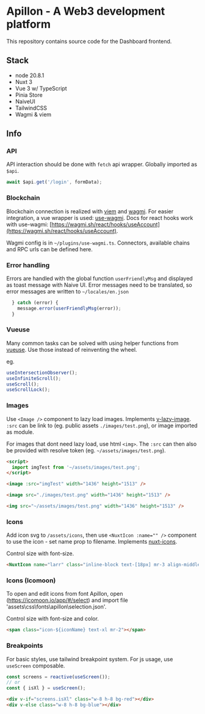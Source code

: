 # Apillon - A Web3 development platform

This repository contains source code for the Dashboard frontend.

## Stack

- node 20.8.1
- Nuxt 3
- Vue 3 w/ TypeScript
- Pinia Store
- NaiveUI
- TailwindCSS
- Wagmi & viem

## Info

### API

API interaction should be done with `fetch` api wrapper. Globally imported as `$api`.

```js
await $api.get('/login', formData);
```

### Blockchain

Blockchain connection is realized with [viem](https://viem.sh/) and [wagmi](https://github.com/wagmi-dev/wagmi). For easier integration, a vue wrapper is used: [use-wagmi](https://github.com/unicape/use-wagmi). Docs for react hooks work with use-wagmi: [https://wagmi.sh/react/hooks/useAccount](https://wagmi.sh/react/hooks/useAccount).

Wagmi config is in `~/plugins/use-wagmi.ts`. Connectors, available chains and RPC urls can be defined here.

### Error handling

Errors are handled with the global function `userFriendlyMsg` and displayed as toast message with Naive UI. Error messages need to be translated, so error messages are written to `~/locales/en.json`

```js
  } catch (error) {
    message.error(userFriendlyMsg(error));
  }
```

### Vueuse

Many common tasks can be solved with using helper functions from [vueuse](https://vueuse.org/functions.html). Use those instead of reinventing the wheel.

eg.

```js
useIntersectionObserver();
useInfiniteScroll();
useScroll();
useScrollLock();
```

### Images

Use `<Image />` component to lazy load images. Implements [v-lazy-image](https://github.com/alexjoverm/v-lazy-image). `:src` can be link to (eg. public assets `./images/test.png`), or image imported as module.

For images that dont need lazy load, use html `<img>`. The `:src` can then also be provided with resolve token (eg. `~/assets/images/test.png`).

```html
<script>
  import imgTest from '~/assets/images/test.png';
</script>

<image :src="imgTest" width="1436" height="1513" />

<image src="./images/test.png" width="1436" height="1513" />

<img src="~/assets/images/test.png" width="1436" height="1513" />
```

### Icons

Add icon svg to `/assets/icons`, then use `<NuxtIcon :name="" />` component to use the icon - set name prop to filename. Implements [nuxt-icons](https://github.com/gitFoxCode/nuxt-icons).

Control size with font-size.

```html
<NuxtIcon name="larr" class="inline-block text-[18px] mr-3 align-middle" />
```

### Icons (Icomoon)

To open and edit icons from font Apillon, open (https://icomoon.io/app/#/select) and import file 'assets\css\fonts\apillon\selection.json'.

Control size with font-size and color.

```html
<span class="icon-${iconName} text-xl mr-2"></span>
```

### Breakpoints

For basic styles, use tailwind breakpoint system. For js usage, use `useScreen` composable.

```js
const screens = reactive(useScreen());
// or
const { isXl } = useScreen();
```

```html
<div v-if="screens.isXl" class="w-8 h-8 bg-red"></div>
<div v-else class="w-8 h-8 bg-blue"></div>
```
